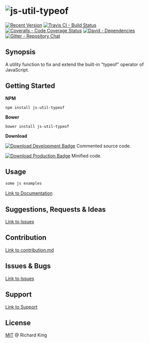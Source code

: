 # ![js-util-typeof][logo]

[![Recent Version][npm-badge]][npm-url]
[![Travis CI - Build Status][travis-badge]][travis-url]
[![Coveralls - Code Coverage Status][coverage-badge]][coverage-url]
[![David - Dependencies][dependencies-badge]][dependencies-url]
[![Gitter - Repository Chat][chat-badge]][chat-url]

## Synopsis

A utility function to fix and extend the built-in \"typeof\" operator of JavaScript.

## Getting Started

**NPM**

```
npm install js-util-typeof
```

**Bower**

```
bower install js-util-typeof
```

**Download**

[![Download Development Badge][development-badge]][development-url]
Commented source code.

[![Download Production Badge][production-badge]][production-url]
Minified code.

## Usage

```javascript
some js examples
```

[Link to Documentation](https://github.com/richrdkng/js-util-typeof/wiki)

## Suggestions, Requests & Ideas

[Link to Issues](https://github.com/richrdkng/js-util-typeof/issues)

## Contribution

[Link to contribution.md](contribution.md)

## Issues & Bugs

[Link to Issues](https://github.com/richrdkng/js-util-typeof/issues)

## Support

[Link to Support](http://richrdkng.github.io/support/)

## License

[MIT](https://opensource.org/licenses/MIT) @ Richard King

[logo]:               logo/js-util-typeof-logo.png

[npm-badge]:          https://img.shields.io/npm/v/js-util-typeof.svg
[npm-url]:            https://www.npmjs.com/package/js-util-typeof

[travis-badge]:       https://travis-ci.org/richrdkng/js-util-typeof.svg?branch=master
[travis-url]:         https://travis-ci.org/richrdkng/js-util-typeof

[coverage-badge]:     https://coveralls.io/repos/github/richrdkng/js-util-typeof/badge.svg?branch=master
[coverage-url]:       https://coveralls.io/github/richrdkng/js-util-typeof

[dependencies-badge]: https://david-dm.org/richrdkng/js-util-typeof.svg
[dependencies-url]:   https://david-dm.org/richrdkng/js-util-typeof

[chat-badge]:         https://badges.gitter.im/richrdkng/js-util-typeof.svg
[chat-url]:           https://gitter.im/richrdkng/js-util-typeof?utm_source=badge&utm_medium=badge&utm_campaign=pr-badge

[development-badge]:  http://img.shields.io/badge/download-DEVELOPMENT-brightgreen.svg
[development-url]:    https://cdn.rawgit.com/richrdkng/js-util-typeof/master/src/typeof.js

[production-badge]:   http://img.shields.io/badge/download-PRODUCTION-red.svg
[production-url]:     https://cdn.rawgit.com/richrdkng/js-util-typeof/master/dist/typeof.min.js
